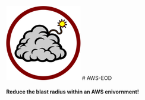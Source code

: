 <img src="./img/aws-eod-logo.svg" alt="drawing" width="200"/>
# AWS-EOD 

#### Reduce the blast radius within an AWS enivornment!

